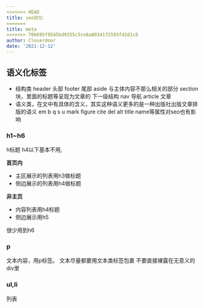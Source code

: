 ```yaml
---
<<<<<<< HEAD
title: seo优化
=======
title: meta
>>>>>>> 706695f9545bd9355c5ce8a80341f2593f42d1c8
author: Closerdoor
date: '2021-12-12'
---
```


## 语义化标签
* 结构类
header 头部
footer 尾部
aside 与主体内容不那么相关的部分
section 块，里面的标题等呈现为文章的 下一级结构
nav 导航
article 文章
* 语义类，在文中有具体的含义，其实这种语义更多的是一种出版社出版文章排版的语义
em b q s u mark figure cite del
alt title name等属性对seo也有影响
### h1~h6
h标题 h4以下基本不用,

**首页内**
* 主区展示的列表用h3做标题
* 侧边展示的列表用h4做标题

**非主页**
* 内容列表用h4标题
* 侧边展示用h5

很少用到h6
### p
文本内容，用p标签。
文本尽量都要用文本类标签包裹 不要直接裸露在无意义的div里
### ul,li
列表

